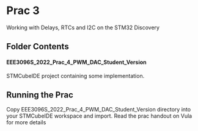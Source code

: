 # Prac 3 
Working with Delays, RTCs and I2C on the STM32 Discovery

## Folder Contents
#### EEE3096S_2022_Prac_4_PWM_DAC_Student_Version
STMCubeIDE project containing some implementation.

## Running the Prac
Copy EEE3096S_2022_Prac_4_PWM_DAC_Student_Version directory into your STMCubeIDE workspace and import.
Read the prac handout on Vula for more details
